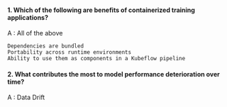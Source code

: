 #### 1. Which of the following are benefits of containerized training applications?

A : All of the above

    Dependencies are bundled
    Portability across runtime environments
    Ability to use them as components in a Kubeflow pipeline

#### 2. What contributes the most to model performance deterioration over time?

A : Data Drift